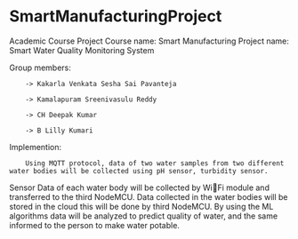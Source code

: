# SmartManufacturingProject

Academic Course Project
Course name: Smart Manufacturing
Project name: Smart Water Quality Monitoring System

Group members:

        -> Kakarla Venkata Sesha Sai Pavanteja

        -> Kamalapuram Sreenivasulu Reddy

        -> CH Deepak Kumar

        -> B Lilly Kumari 

Implemention: 

        Using MQTT protocol, data of two water samples from two different water bodies will be collected using pH sensor, turbidity sensor.
Sensor Data of each water body will be collected by WiFi module and transferred to the third NodeMCU. Data collected in the water bodies 
will be stored in the cloud this will be done by third NodeMCU. By using the ML algorithms data will be analyzed to predict quality of water, 
and the same informed to the person to make water potable.
